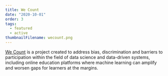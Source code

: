 ```yaml
---
title: We Count
date: "2020-10-01"
order: 3
tags:
  - featured
  - active
thumbnailFilename: wecount.png
---
```

[We Count](https://wecount.inclusivedesign.ca) is a project created to address bias, discrimination and barriers to
participation within the field of data science and data-driven systems, including online education platforms where
machine learning can amplify and worsen gaps for learners at the margins.
